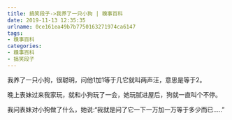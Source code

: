 ```yaml
---
title: 搞笑段子->我养了一只小狗 | 糗事百科
date: 2019-11-13 12:35:35
urlname: 0ce161ea49b7b7750163271974ca6147
tags: 
- 糗事百科
categories:
- 糗事百科
- 搞笑段子
---
```

我养了一只小狗，很聪明，问他1加1等于几它就叫两声汪，意思是等于2。

晚上表妹过来我家玩，就和小狗玩了一会，她玩腻进屋后，狗就一直叫个不停。

我问表妹对小狗做了什么，她说:“我就是问了它一下一万加一万等于多少而已.....”


